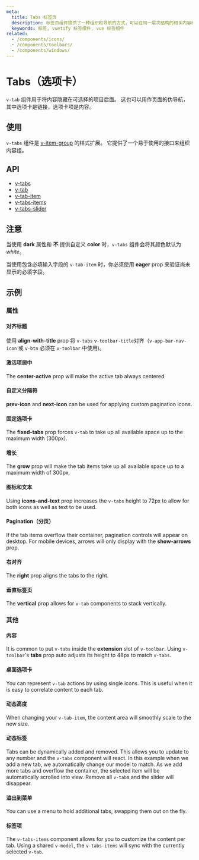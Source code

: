 ```yaml
---
meta:
  title: Tabs 标签页
  description: 标签页组件提供了一种组织和导航的方式，可以在同一层次结构的相关内容组之间进行组织和导航。
  keywords: 标签, vuetify 标签组件, vue 标签组件
related:
  - /components/icons/
  - /components/toolbars/
  - /components/windows/
---
```


# Tabs（选项卡）

`v-tab` 组件用于将内容隐藏在可选择的项目后面。 这也可以用作页面的伪导航，其中选项卡是链接，选项卡项是内容。

<entry-ad />

## 使用

`v-tabs` 组件是 [v-item-group](/components/item-groups) 的样式扩展。 它提供了一个易于使用的接口来组织内容组。

<example file="v-tabs/usage" />

## API

- [v-tabs](/api/v-tabs)
- [v-tab](/api/v-tab)
- [v-tab-item](/api/v-tab-item)
- [v-tabs-items](/api/v-tabs-items)
- [v-tabs-slider](/api/v-tabs-slider)

<inline-api page="components/tabs" />


<!-- ## Sub-components

### v-tab

v-tab description

### v-tab-item

v-tab-item description

### v-tabs-items

v-tabs-items description

### v-tabs-slider

v-tabs-slider description -->

## 注意

<alert type="warning">

  当使用 **dark** 属性和 **不** 提供自定义 **color** 时，`v-tabs` 组件会将其颜色默认为 _white_。

</alert>

<alert type="warning">

  当使用包含必填输入字段的 `v-tab-item` 时，你必须使用 **eager** prop 来验证尚未显示的必填字段。

</alert>

## 示例

### 属性

#### 对齐标题

使用 **align-with-title** prop  将  `v-tabs` `v-toolbar-title`对齐（`v-app-bar-nav-icon` 或 `v-btn` 必须在 `v-toolbar` 中使用)。

<example file="v-tabs/prop-align-with-title" />

#### 激活项居中

The **center-active** prop will make the active tab always centered

<example file="v-tabs/prop-center-active" />

#### 自定义分隔符

**prev-icon** and **next-icon** can be used for applying custom pagination icons.

<example file="v-tabs/prop-icons" />

#### 固定选项卡

The **fixed-tabs** prop forces `v-tab` to take up all available space up to the maximum width (300px).

<example file="v-tabs/prop-fixed-tabs" />

#### 增长

The **grow** prop will make the tab items take up all available space up to a maximum width of 300px.

<example file="v-tabs/prop-grow" />

#### 图标和文本

Using **icons-and-text** prop increases the `v-tabs` height to 72px to allow for both icons as well as text to be used.

<example file="v-tabs/prop-icons-and-text" />

#### Pagination（分页）

If the tab items overflow their container, pagination controls will appear on desktop. For mobile devices, arrows will only display with the **show-arrows** prop.

<example file="v-tabs/misc-pagination" />

#### 右对齐

The **right** prop aligns the tabs to the right.

<example file="v-tabs/prop-right" />

#### 垂直标签页

The **vertical** prop allows for `v-tab` components to stack vertically.

<example file="v-tabs/prop-vertical" />

### 其他

#### 内容

It is common to put `v-tabs` inside the **extension** slot of `v-toolbar`. Using `v-toolbar`'s **tabs** prop auto adjusts its height to 48px to match `v-tabs`.

<example file="v-tabs/misc-content" />

#### 桌面选项卡

You can represent `v-tab` actions by using single icons. This is useful when it is easy to correlate content to each tab.

<example file="v-tabs/misc-desktop" />

#### 动态高度

When changing your `v-tab-item`, the content area will smoothly scale to the new size.

<example file="v-tabs/misc-dynamic-height" />

#### 动态标签

Tabs can be dynamically added and removed. This allows you to update to any number and the `v-tabs` component will react. In this example when we add a new tab, we automatically change our model to match. As we add more tabs and overflow the container, the selected item will be automatically scrolled into view. Remove all `v-tab`s and the slider will disappear.

<example file="v-tabs/misc-dynamic" />

#### 溢出到菜单

You can use a menu to hold additional tabs, swapping them out on the fly.

<example file="v-tabs/misc-overflow-to-menu" />

#### 标签项

The `v-tabs-items` component allows for you to customize the content per tab. Using a shared `v-model`, the `v-tabs-items` will sync with the currently selected `v-tab`.

<example file="v-tabs/misc-tab-items" />

<backmatter />
